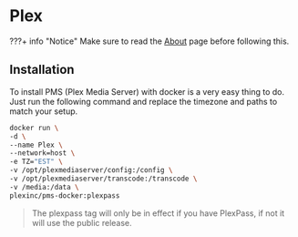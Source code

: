 # Plex

???+ info "Notice"
    Make sure to read the [About](../../about.md#requirements) page before following this.

## Installation

To install PMS (Plex Media Server) with docker is a very easy thing to do. Just run the following command and replace the timezone and paths to match your setup.

```bash
docker run \
-d \
--name Plex \
--network=host \
-e TZ="EST" \
-v /opt/plexmediaserver/config:/config \
-v /opt/plexmediaserver/transcode:/transcode \
-v /media:/data \
plexinc/pms-docker:plexpass
```
> The plexpass tag will only be in effect if you have PlexPass, if not it will use the public release.

